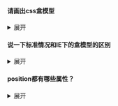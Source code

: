 #### 请画出css盒模型

<details>
    <summary>展开</summary>
    <p>
        任何一个元素都可以看成一个盒子
    </p>
    <p>
        盒模型构成：content padding border margin
    </p>
    <img src='./box-model.gif'>
</details>


#### 说一下标准情况和IE下的盒模型的区别

<details>
    <summary>展开</summary>
    <p>
        IE传统盒模型：宽度width = content + padding + border
    </p>
    <p>
        w3c标准盒模型：宽度width = content
    </p>
    <p>
		上面的width就是我们所能设置的width。IE的width包含了padding和border，所以设置了width之后，调整padding和border只会压缩content，而不会向外扩展（除非设置的width太小）
    </p>
    <p>
        height同理
    </p>
    <p>
        css设置盒模型：
    </p>
    <p>
        box-sizing: content-box 标准盒模型
    </p>
    <p>
        box-sizing: border-box IE盒模型
    </p>
    <p>
        <b>顺带一提，background在两种盒模型都是只包含content和padding</b>
    </p>
</details>


#### position都有哪些属性？

<details>
    <summary>展开</summary>
    <ol>
        <li>static静态定位：默认值，不定位，不脱离文档流</li>
        <li>relative相对定位：不脱离文档流，参考自身静态位置</li>
        <li>absolute绝对定位：脱离文档流，参考最近的已定位的父元素，否则就是body</li>
        <li>fixed固定定位：脱离文档流，参考浏览器窗口</li>
        <li>sticky粘性定位：不脱离文档流，在屏幕范围（viewport）时，元素不定位，当元素将要移出偏移范围时，定位变成fixed</li>
        <li>硬要说的话，还有inherit</li>
    </ol>
</details>

